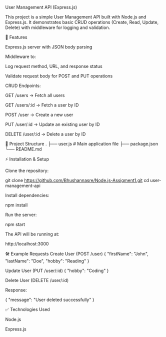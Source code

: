 User Management API (Express.js)

This project is a simple User Management API built with Node.js and Express.js.
It demonstrates basic CRUD operations (Create, Read, Update, Delete) with middleware for logging and validation.

🚀 Features

Express.js server with JSON body parsing

Middleware to:

Log request method, URL, and response status

Validate request body for POST and PUT operations

CRUD Endpoints:

GET /users → Fetch all users

GET /users/:id → Fetch a user by ID

POST /user → Create a new user

PUT /user/:id → Update an existing user by ID

DELETE /user/:id → Delete a user by ID

📂 Project Structure
.
├── user.js   # Main application file
├── package.json
└── README.md

⚡ Installation & Setup

Clone the repository:

git clone https://github.com/Bhushannasre/Node.js-Assigment1.git
cd user-management-api


Install dependencies:

npm install


Run the server:

npm start


The API will be running at:

http://localhost:3000

🛠 Example Requests
Create User (POST /user)
{
  "firstName": "John",
  "lastName": "Doe",
  "hobby": "Reading"
}

Update User (PUT /user/:id)
{
  "hobby": "Coding"
}

Delete User (DELETE /user/:id)

Response:

{
  "message": "User deleted successfully"
}

✅ Technologies Used

Node.js

Express.js


